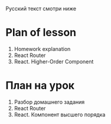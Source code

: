 Русский текст смотри ниже

# Plan of lesson <br/>
1. Homework explanation <br/>
2. React Router <br/>
3. React. Higher-Order Component <br/>


# План на урок <br/>
1. Разбор домашнего задания <br/>
2. React Router <br/>
3. React. Компонент высшего порядка <br/>